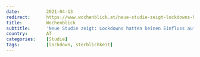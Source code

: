 ```yaml
---
date:          2021-04-13
redirect:      https://www.wochenblick.at/neue-studie-zeigt-lockdowns-hatten-keinen-einfluss-auf-corona-sterblichkeit/
title:         Wochenblick
subtitle:      'Neue Studie zeigt: Lockdowns hatten keinen Einfluss auf Corona-Sterblichkeit'
country:       AT
categories:    [Studie]
tags:          [lockdown, sterblichkeit]
---
```

